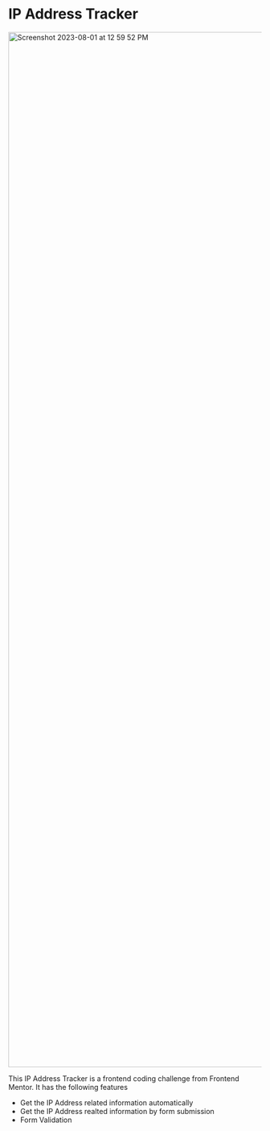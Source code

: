 # IP Address Tracker 

<img width="2056" alt="Screenshot 2023-08-01 at 12 59 52 PM" src="https://github.com/maplesyrupweb/fem-ip-address-tracker/assets/73809301/a5bc9d13-b2d0-4473-bed7-bfea9afd6380">

This IP Address Tracker is a frontend coding challenge from Frontend Mentor. It has the following features

- Get the IP Address related information automatically
- Get the IP Address realted information by form submission
- Form Validation


